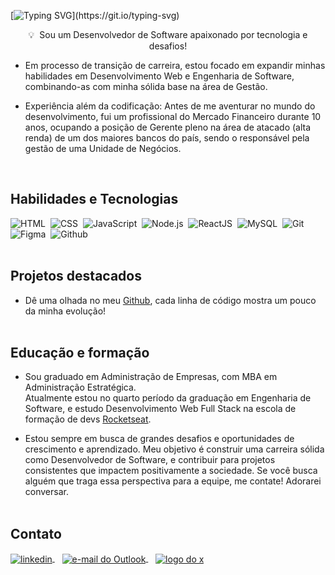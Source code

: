 [![Typing SVG](https://readme-typing-svg.demolab.com?font=Fira+Code&pause=1000&random=false&width=435&lines=Bem-vindo+ao+meu+Github!;Me+chamo+Bernardo+S%C3%A1;Sou+apaixonado+por+tecnologia!)](https://git.io/typing-svg)



<p align="center">💡&nbsp; Sou um Desenvolvedor de Software apaixonado por tecnologia e desafios!</p>

- Em processo de transição de carreira, estou focado em expandir minhas habilidades em Desenvolvimento Web e Engenharia de Software, combinando-as com minha sólida base na área de Gestão. 

- Experiência além da codificação: Antes de me aventurar no mundo do desenvolvimento, fui um profissional do Mercado Financeiro durante 10 anos, ocupando a posição de Gerente pleno na área de atacado (alta renda) de um dos maiores bancos do país, sendo o responsável pela gestão de uma Unidade de Negócios.
<br>

## Habilidades e Tecnologias


![HTML](https://img.shields.io/badge/-HTML-05122A?style=flat&logo=HTML5)&nbsp;
![CSS](https://img.shields.io/badge/-CSS-05122A?style=flat&logo=CSS3&logoColor=1572B6)&nbsp;
![JavaScript](https://img.shields.io/badge/-JavaScript-05122A?style=flat&logo=javascript)&nbsp;
![Node.js](https://img.shields.io/badge/-Node.js-05122A?style=flat&logo=node.js)&nbsp;
![ReactJS](https://img.shields.io/badge/-React.js-05122A?style=flat&logo=reactjs)&nbsp;
![MySQL](https://img.shields.io/badge/-MySQL-05122A?style=flat&logo=mysql)&nbsp;
![Git](https://img.shields.io/badge/-Git-05122A?style=flat&logo=git)&nbsp;
![Figma](https://img.shields.io/badge/-Figma-05122A?style=flat&logo=figma)&nbsp;
![Github](https://img.shields.io/badge/-Github-05122A?style=flat&logo=github)&nbsp;
<br><br>

## Projetos destacados
- Dê uma olhada no meu [Github](https://github.com/BernardoSa01), cada linha de código mostra um pouco da minha evolução!
<br><br>

## Educação e formação
- Sou graduado em Administração de Empresas, com MBA em Administração Estratégica. <br>
Atualmente estou no quarto período da graduação em Engenharia de Software, e estudo Desenvolvimento Web Full Stack na escola de formação de devs [Rocketseat](https://rocketseat.com.br). 

- Estou sempre em busca de grandes desafios e oportunidades de crescimento e aprendizado. Meu objetivo é construir uma carreira sólida como Desenvolvedor de Software, e contribuir para projetos consistentes que impactem positivamente a sociedade. 
Se você busca alguém que traga essa perspectiva para a equipe, me contate! Adorarei conversar. 
<br><br>

## Contato 

<p align="left">
<a href="https://www.linkedin.com/in/bernardosa01/" target="_blank">
  <img align="center" src="https://img.shields.io/badge/-BernardoSa01-05122A?style=flat&logo=linkedin" alt="linkedin"/>
</a>
&nbsp;&nbsp;
<a href="mailto:bernardo_nf@hotmail.com" target="_blank">
  <img align="center" src="https://img.shields.io/badge/-Email-05122A?style=flat&logo=microsoftOutlook" alt="e-mail do Outlook"/>
</a>
&nbsp;&nbsp;
<a href="https://twitter.com/BernardoB9" target="_blank">
  <img align="center" src="https://img.shields.io/badge/-BernardoB9-05122A?style=flat&logo=x" alt="logo do x"/>
</a>
</p>
